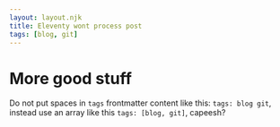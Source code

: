 ```yaml
---
layout: layout.njk
title: Eleventy wont process post 
tags: [blog, git]
---
```


# More good stuff

Do not put spaces in `tags` frontmatter content like this: `tags: blog git`, instead use an array like this `tags: [blog, git]`, capeesh?